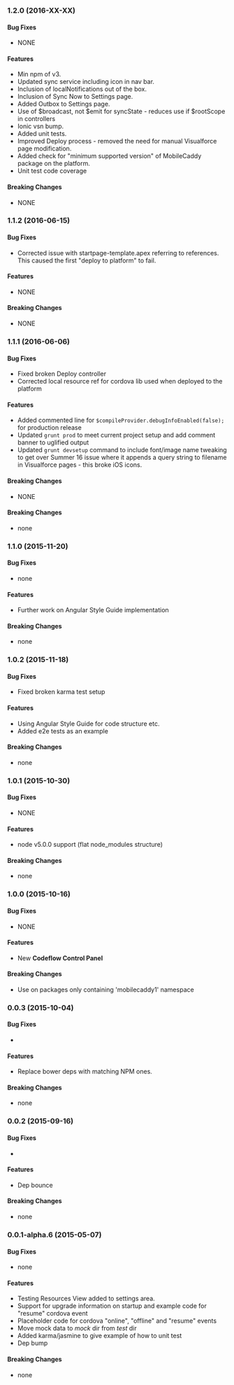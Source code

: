 ### 1.2.0 (2016-XX-XX)


#### Bug Fixes

* NONE

#### Features

* Min npm of v3.
* Updated sync service including icon in nav bar.
* Inclusion of localNotifications out of the box.
* Inclusion of Sync Now to Settings page.
* Added Outbox to Settings page.
* Use of $broadcast, not $emit for syncState - reduces use if $rootScope in controllers
* Ionic vsn bump.
* Added unit tests.
* Improved Deploy process - removed the need for manual Visualforce page modification.
* Added check for "minimum supported version" of MobileCaddy package on the platform.
* Unit test code coverage

#### Breaking Changes

* NONE

### 1.1.2 (2016-06-15)


#### Bug Fixes

* Corrected issue with startpage-template.apex referring to references. This caused the first "deploy to platform" to fail.

#### Features

* NONE

#### Breaking Changes

* NONE


### 1.1.1 (2016-06-06)


#### Bug Fixes

* Fixed broken Deploy controller
* Corrected local resource ref for cordova lib used when deployed to the platform

#### Features

* Added commented line for `$compileProvider.debugInfoEnabled(false);` for production release
* Updated `grunt prod` to meet current project setup and add comment banner to uglified output
* Updated `grunt devsetup` command to include font/image name tweaking to get over Summer 16 issue where it appends a query string to filename in Visualforce pages - this broke iOS icons.

#### Breaking Changes

* NONE

#### Breaking Changes

* none


### 1.1.0 (2015-11-20)


#### Bug Fixes

* none

#### Features

* Further work on Angular Style Guide implementation

#### Breaking Changes

* none


### 1.0.2 (2015-11-18)


#### Bug Fixes

* Fixed broken karma test setup

#### Features

* Using Angular Style Guide for code structure etc.
* Added e2e tests as an example

#### Breaking Changes

* none


### 1.0.1 (2015-10-30)


#### Bug Fixes

* NONE

#### Features

* node v5.0.0 support (flat node_modules structure)

#### Breaking Changes

* none


### 1.0.0  (2015-10-16)


#### Bug Fixes

* NONE

#### Features

* New **Codeflow Control Panel**

#### Breaking Changes

* Use on packages only containing 'mobilecaddy1' namespace


### 0.0.3 (2015-10-04)


#### Bug Fixes

*

#### Features

* Replace bower deps with matching NPM ones.

#### Breaking Changes

* none


### 0.0.2 (2015-09-16)


#### Bug Fixes

*

#### Features

* Dep bounce

#### Breaking Changes

* none

### 0.0.1-alpha.6 (2015-05-07)


#### Bug Fixes

* none

#### Features

* Testing Resources View added to settings area.
* Support for upgrade information on startup and example code for "resume" cordova event
* Placeholder code for cordova "online", "offline" and "resume" events
* Move mock data to _mock_ dir from _test_ dir
* Added karma/jasmine to give example of how to unit test
* Dep bump

#### Breaking Changes

* none

